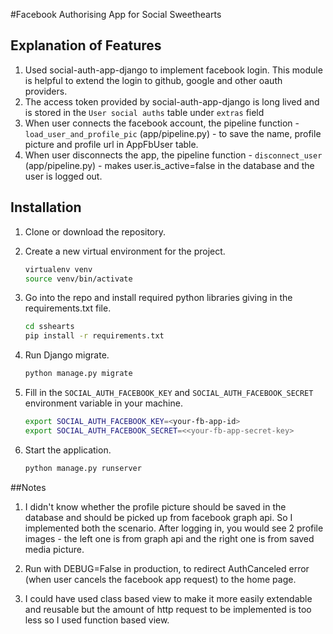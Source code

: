 #Facebook Authorising App for Social Sweethearts

## Explanation of Features

1. Used social-auth-app-django to implement facebook login. This module is helpful to extend the login to github, google and other oauth providers.
3. The access token provided by social-auth-app-django is long lived and is stored in the `User social auths` table under `extras` field
4. When user connects the facebook account, the pipeline function - `load_user_and_profile_pic` (app/pipeline.py) - to save the name, profile picture and profile url in AppFbUser table.
5. When user disconnects the app, the pipeline function - `disconnect_user` (app/pipeline.py) - makes user.is_active=false in the database and the user is logged out.


## Installation
1. Clone or download the repository. 
2. Create a new virtual environment for the project.
    ```bash
    virtualenv venv
    source venv/bin/activate
    ```
3. Go into the repo and install required python libraries giving in the requirements.txt file.
    ```bash
    cd sshearts
    pip install -r requirements.txt
    ```
4. Run Django migrate.
    
    ```bash
    python manage.py migrate
    ```
    
5. Fill in the `SOCIAL_AUTH_FACEBOOK_KEY`  and `SOCIAL_AUTH_FACEBOOK_SECRET` environment variable in your machine.
    ```bash
    export SOCIAL_AUTH_FACEBOOK_KEY=<your-fb-app-id>
    export SOCIAL_AUTH_FACEBOOK_SECRET=<<your-fb-app-secret-key>
    ```
5. Start the application.
    ```bash
    python manage.py runserver
    ```

##Notes

1. I didn't know whether the profile picture should be saved in the database and should be picked up from facebook graph api. So I implemented both the scenario. After logging in, you would see 2 profile images - the left one is from graph api and the right one is from saved media picture.

2. Run with DEBUG=False in production, to redirect AuthCanceled error (when user cancels the facebook app request) to the home page.

3. I could have used class based view to make it more easily extendable and reusable but the amount of http request to be implemented is too less so I used function based view.

